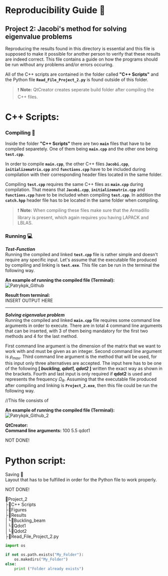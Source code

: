 # Reproducibility Guide :closed_book:


## Project 2: Jacobi's method for solving eigenvalue problems

Reproducing the results found in this directory is essential and this file is supposed
to make it possible for another person to verify that these results are indeed correct.
This file contains a guide on how the programs should be run without any problems and/or errors occuring.

All of the C++ scripts are contained in the folder called **"C++ Scripts"** and the Python file **``Read_File_Project_2.py``** is found outside of this folder. 

> :exclamation: **Note:** QtCreator creates seperate build folder after compiling the C++ files.

# C++ Scripts:
### Compiling :link:
Inside the folder **"C++ Scripts"** there are two **``main``** files that have to be compiled separetely. One of them being **``main.cpp``** and the other one being **``test.cpp``**.

In order to compile **``main.cpp``**, the other C++ files **``Jacobi.cpp``**, **``initializematrix.cpp``** and **``functions.cpp``** have to be included during compilation with their corresponding header files located in the same folder. 

Compiling **``test.cpp``** requires the same C++ files as **``main.cpp``** during compilation. That means that **``Jacobi.cpp``**, **``initializematrix.cpp``** and **``functions.cpp``** have to be included when compiling **``test.cpp``**. In addition the **``catch.hpp``** header file has to be located in the same folder when compiling.
> :exclamation: **Note:** When compiling these files make sure that the Armadillo library is present, which again requires you having LAPACK and LBLAS. 

### Running :computer:
***Test-Function***  
Running the compiled and linked **``test.cpp``** file is rather simple and doesn't require any specific input. Let's assume  that the executable file produced by compiling and linking is **``test.exe``**. This file can be run in the terminal the following way.

**An example of running the compiled file (Terminal):**  
![Patrykpk_Github](https://user-images.githubusercontent.com/54407312/65923538-9c428100-e3e9-11e9-9922-a30f84467974.png)

**Result from terminal:**  
INSERT OUTPUT HERE
___
***Solving eigenvalue problem***  
Running the compiled and linked **``main.cpp``** file requires some command line arguments in order to execute. There are in total 4 command line arguments that can be inserted, with 3 of them being mandatory for the first two methods and 4 for the last method.

First command line argument is the dimension of the matrix that we want to work with and must be given as an integer. Second command line argument is $\rho_{max}$. Third command line argument is the method that will be used, for this input only three alternatives are accepted. The input here has to be one of the following **[ *buckling, qdot1, qdot2* ]** written the exact way as shown in the brackets. Fourth and last input is only required if **qdot2** is used and represents the frequency $\Omega_{R}$. Assuming that the executable file produced after compiling and linking is **``Project_2.exe``**, then this file could be run the following way.

 
//This file consists of 

**An example of running the compiled file (Terminal):**  
![Patrykpk_Github_2](https://user-images.githubusercontent.com/54407312/65923602-cf851000-e3e9-11e9-8857-e4098b02beec.png)


**QtCreator:**  
**Command line arguments:** 100 5.5 qdot1

NOT DONE!
 
# Python script:

Saving :floppy_disk:  
Layout that has to be fulfilled in order for the Python file to work properly.

NOT DONE!

:file_folder:Project_2   
├:file_folder:C++ Scripts   
├:file_folder:Figures   
├:file_folder:Results   
**│└**:file_folder:Buckling_beam   
**│└**:file_folder:Qdot1   
**│└**:file_folder:Qdot2   
├:page_facing_up:Read_File_Project_2.py   

```python
import os

if not os.path.exists("My_Folder"):
	os.makedirs("My_Folder")
else:
	print ("Folder already exists")
```
